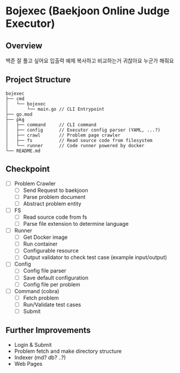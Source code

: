 # Bojexec (Baekjoon Online Judge Executor)

## Overview
백준 잘 풀고 싶어요 입출력 예제 복사하고 비교하는거 귀찮아요 누군가 해줘요

## Project Structure
```text
bojexec
├── cmd
│   └── bojexec
│       └── main.go // CLI Entrypoint
├── go.mod
├── pkg
│   ├── command     // CLI command
│   ├── config      // Executor config parser (YAML, ...?)
│   ├── crawl       // Problem page crawler
│   ├── fs          // Read source code from filesystem
│   └── runner      // Code runner powered by docker
└── README.md
```

## Checkpoint
- [ ] Problem Crawler
  - [ ] Send Request to baekjoon
  - [ ] Parse problem document
  - [ ] Abstract problem entity
- [ ] FS
  - [ ] Read source code from fs
  - [ ] Parse file extension to determine language
- [ ] Runner
  - [ ] Get Docker image
  - [ ] Run container
  - [ ] Configurable resource
  - [ ] Output validator to check test case (example input/output)
- [ ] Config
  - [ ] Config file parser
  - [ ] Save default configuration
  - [ ] Config file per problem
- [ ] Command (cobra)
  - [ ] Fetch problem
  - [ ] Run/Validate test cases
  - [ ] Submit

## Further Improvements
- Login & Submit
- Problem fetch and make directory structure
- Indexer (md? db? ..?)
- Web Pages